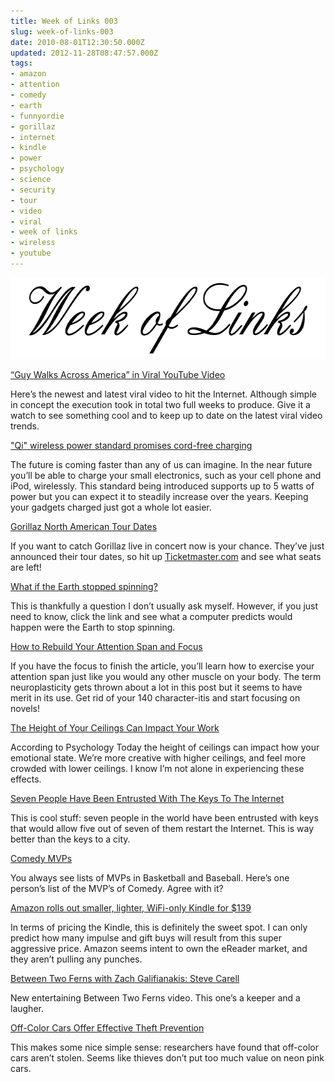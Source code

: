 ```yaml
---
title: Week of Links 003
slug: week-of-links-003
date: 2010-08-01T12:30:50.000Z
updated: 2012-11-28T08:47:57.000Z
tags:
- amazon
- attention
- comedy
- earth
- funnyordie
- gorillaz
- internet
- kindle
- power
- psychology
- science
- security
- tour
- video
- viral
- week of links
- wireless
- youtube
---
```


<img class="aligncenter size-full wp-image-593" title="Week of Links" src="/images/posts/2010/07/weekOfLinks.png" alt="" width="640" height="130" />
<!--more-->

<a href="http://mashable.com/2010/07/26/guy-walks-across-america-youtube/">“Guy Walks Across America” in Viral YouTube Video</a>

Here’s the newest and latest viral video to hit the Internet.  Although simple in concept the execution took in total two full weeks to produce.  Give it a watch to see something cool and to keep up to date on the latest viral video trends.

<a href="http://arstechnica.com/gadgets/news/2010/07/qi-wireless-power-standard-promises-cord-free-charging.ars">"Qi" wireless power standard promises cord-free charging</a>

The future is coming faster than any of us can imagine.  In the near future you’ll be able to charge your small electronics, such as your cell phone and iPod, wirelessly.  This standard being introduced supports up to 5 watts of power but you can expect it to steadily increase over the years.  Keeping your gadgets charged just got a whole lot easier.

<a href="http://pitchfork.com/news/39562-gorillaz-north-american-tour-dates/">Gorillaz North American Tour Dates</a>

If you want to catch Gorillaz live in concert now is your chance.  They’ve just announced their tour dates, so hit up <a href="http://Ticketmaster.com">Ticketmaster.com</a> and see what seats are left!

<a href="http://kottke.org/10/07/what-if-the-earth-stopped-spinning">What if the Earth stopped spinning?</a>

This is thankfully a question I don’t usually ask myself.  However, if you just need to know, click the link and see what a computer predicts would happen were the Earth to stop spinning.

<a href="http://lifehacker.com/5596964/how-to-rebuild-your-attention-span-and-focus">How to Rebuild Your Attention Span and Focus</a>

If you have the focus to finish the article, you’ll learn how to exercise your attention span just like you would any other muscle on your body.  The term neuroplasticity gets thrown about a lot in this post but it seems to have merit in its use.  Get rid of your 140 character-itis and start focusing on novels!

<a href="http://lifehacker.com/5597790/the-height-of-your-ceilings-has-a-big-impact-on-your-work">The Height of Your Ceilings Can Impact Your Work</a>

According to Psychology Today the height of ceilings can impact how your emotional state.  We’re more creative with higher ceilings, and feel more crowded with lower ceilings.  I know I’m not alone in experiencing these effects.

<a href="http://gizmodo.com/5597964/seven-people-have-been-entrusted-with-the-keys-to-the-internet">Seven People Have Been Entrusted With The Keys To The Internet</a>

This is cool stuff: seven people in the world have been entrusted with keys that would allow five out of seven of them restart the Internet.  This is way better than the keys to a city.

<a href="http://kottke.org/10/07/comedy-mvps">Comedy MVPs</a>

You always see lists of MVPs in Basketball and Baseball.  Here’s one person’s list of the MVP’s of Comedy.  Agree with it?

<a href="http://arstechnica.com/gadgets/news/2010/07/amazon-rolls-out-smaller-lighter-wifi-only-kindle-for-139.ars">Amazon rolls out smaller, lighter, WiFi-only Kindle for $139</a>

In terms of pricing the Kindle, this is definitely the sweet spot.  I can only predict how many impulse and gift buys will result from this super aggressive price.  Amazon seems intent to own the eReader market, and they aren’t pulling any punches.

<a href="http://www.funnyordie.com/videos/ed36fa1ab6/between-two-ferns-with-zach-galifianakis-steve-carell">Between Two Ferns with Zach Galifianakis: Steve Carell</a>

New entertaining Between Two Ferns video.  This one’s a keeper and a laugher.

<a href="http://lifehacker.com/5599584/off+color-cars-offer-effective-theft-prevention">Off-Color Cars Offer Effective Theft Prevention</a>

This makes some nice simple sense: researchers have found that off-color cars aren’t stolen.  Seems like thieves don’t put too much value on neon pink cars.

